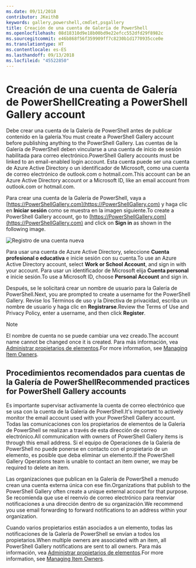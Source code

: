 ```yaml
---
ms.date: 09/11/2018
contributor: JKeithB
keywords: gallery,powershell,cmdlet,psgallery
title: Creación de una cuenta de Galería de PowerShell
ms.openlocfilehash: 08d18310d9e18b00bd9e22efcc552dfd29f8982c
ms.sourcegitcommit: e46b868f56f359909ff7c8230b1d1770935cce0e
ms.translationtype: HT
ms.contentlocale: es-ES
ms.lasthandoff: 09/13/2018
ms.locfileid: "45522850"
---
```

# <a name="creating-a-powershell-gallery-account"></a><span data-ttu-id="76d93-103">Creación de una cuenta de Galería de PowerShell</span><span class="sxs-lookup"><span data-stu-id="76d93-103">Creating a PowerShell Gallery account</span></span>

<span data-ttu-id="76d93-104">Debe crear una cuenta de la Galería de PowerShell antes de publicar contenido en la galería.</span><span class="sxs-lookup"><span data-stu-id="76d93-104">You must create a PowerShell Gallery account before publishing anything to the PowerShell Gallery.</span></span>
<span data-ttu-id="76d93-105">Las cuentas de la Galería de PowerShell deben vincularse a una cuenta de inicio de sesión habilitada para correo electrónico.</span><span class="sxs-lookup"><span data-stu-id="76d93-105">PowerShell Gallery accounts must be linked to an email-enabled login account.</span></span> <span data-ttu-id="76d93-106">Esta cuenta puede ser una cuenta de Azure Active Directory o un identificador de Microsoft, como una cuenta de correo electrónico de outlook.com o hotmail.com.</span><span class="sxs-lookup"><span data-stu-id="76d93-106">This account can be an Azure Active Directory account or a Microsoft ID, like an email account from outlook.com or hotmail.com.</span></span>

<span data-ttu-id="76d93-107">Para crear una cuenta de la Galería de PowerShell, vaya a [https://PowerShellGallery.com](https://PowerShellGallery.com) y haga clic en **Iniciar sesión** como se muestra en la imagen siguiente.</span><span class="sxs-lookup"><span data-stu-id="76d93-107">To create a PowerShell Gallery account, go to [https://PowerShellGallery.com](https://PowerShellGallery.com) and click on **Sign in** as shown in the following image.</span></span>

![Registro de una cuenta nueva](../../Images/CreateAccount-Register.png)

<span data-ttu-id="76d93-109">Para usar una cuenta de Azure Active Directory, seleccione **Cuenta profesional o educativa** e inicie sesión con su cuenta.</span><span class="sxs-lookup"><span data-stu-id="76d93-109">To use an Azure Active Directory account, select **Work or School Account**, and sign in with your account.</span></span> <span data-ttu-id="76d93-110">Para usar un identificador de Microsoft elija **Cuenta personal** e inicie sesión.</span><span class="sxs-lookup"><span data-stu-id="76d93-110">To use a Microsoft ID, choose **Personal Account** and sign in.</span></span>

<span data-ttu-id="76d93-111">Después, se le solicitará crear un nombre de usuario para la Galería de PowerShell.</span><span class="sxs-lookup"><span data-stu-id="76d93-111">Next, you are prompted to create a username for the PowerShell Gallery.</span></span> <span data-ttu-id="76d93-112">Revise los Términos de uso y la Directiva de privacidad, escriba un nombre de usuario y haga clic en **Registrarse**.</span><span class="sxs-lookup"><span data-stu-id="76d93-112">Review the Terms of Use and Privacy Policy, enter a username, and then click **Register**.</span></span>

> [!NOTE]
> <span data-ttu-id="76d93-113">El nombre de cuenta no se puede cambiar una vez creado.</span><span class="sxs-lookup"><span data-stu-id="76d93-113">The account name cannot be changed once it is created.</span></span> <span data-ttu-id="76d93-114">Para más información, vea [Administrar propietarios de elementos](managing-item-owners.md).</span><span class="sxs-lookup"><span data-stu-id="76d93-114">For more information, see [Managing Item Owners](managing-item-owners.md).</span></span>

## <a name="recommended-practices-for-powershell-gallery-accounts"></a><span data-ttu-id="76d93-115">Procedimientos recomendados para cuentas de la Galería de PowerShell</span><span class="sxs-lookup"><span data-stu-id="76d93-115">Recommended practices for PowerShell Gallery accounts</span></span>

<span data-ttu-id="76d93-116">Es importante supervisar activamente la cuenta de correo electrónico que se usa con la cuenta de la Galería de PowerShell.</span><span class="sxs-lookup"><span data-stu-id="76d93-116">It's important to actively monitor the email account used with your PowerShell Gallery account.</span></span> <span data-ttu-id="76d93-117">Todas las comunicaciones con los propietarios de elementos de la Galería de PowerShell se realizan a través de esta dirección de correo electrónico.</span><span class="sxs-lookup"><span data-stu-id="76d93-117">All communication with owners of PowerShell Gallery items is through this email address.</span></span> <span data-ttu-id="76d93-118">Si el equipo de Operaciones de la Galería de PowerShell no puede ponerse en contacto con el propietario de un elemento, es posible que deba eliminar un elemento.</span><span class="sxs-lookup"><span data-stu-id="76d93-118">If the PowerShell Gallery Operations team is unable to contact an item owner, we may be required to delete an item.</span></span>

<span data-ttu-id="76d93-119">Las organizaciones que publican en la Galería de PowerShell a menudo crean una cuenta externa única con ese fin.</span><span class="sxs-lookup"><span data-stu-id="76d93-119">Organizations that publish to the PowerShell Gallery often create a unique external account for that purpose.</span></span> <span data-ttu-id="76d93-120">Se recomienda que use el reenvío de correo electrónico para reenviar notificaciones a una dirección dentro de su organización.</span><span class="sxs-lookup"><span data-stu-id="76d93-120">We recommend you use email forwarding to forward notifications to an address within your organization.</span></span>

<span data-ttu-id="76d93-121">Cuando varios propietarios están asociados a un elemento, todas las notificaciones de la Galería de PowerShell se envían a todos los propietarios.</span><span class="sxs-lookup"><span data-stu-id="76d93-121">When multiple owners are associated with an item, all PowerShell Gallery notifications are sent to all owners.</span></span> <span data-ttu-id="76d93-122">Para más información, vea [Administrar propietarios de elementos](managing-item-owners.md).</span><span class="sxs-lookup"><span data-stu-id="76d93-122">For more information, see [Managing Item Owners](managing-item-owners.md).</span></span>
